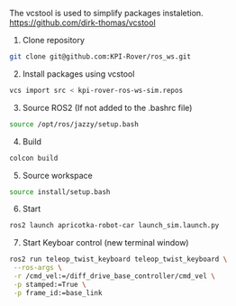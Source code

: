 The vcstool is used to simplify packages instaletion.
https://github.com/dirk-thomas/vcstool 

1. Clone repository
```bash
git clone git@github.com:KPI-Rover/ros_ws.git
```
2. Install packages using vcstool 
```bash
vcs import src < kpi-rover-ros-ws-sim.repos
```
3. Source ROS2 (If not added to the .bashrc file)
```bash
source /opt/ros/jazzy/setup.bash
```  
4. Build
```bash
colcon build
```
5. Source workspace
```bash
source install/setup.bash
```
6. Start 
```bash
ros2 launch apricotka-robot-car launch_sim.launch.py
```
7. Start Keyboar control (new terminal window)
```bash
ros2 run teleop_twist_keyboard teleop_twist_keyboard \
 --ros-args \
 -r /cmd_vel:=/diff_drive_base_controller/cmd_vel \
 -p stamped:=True \
 -p frame_id:=base_link
```
